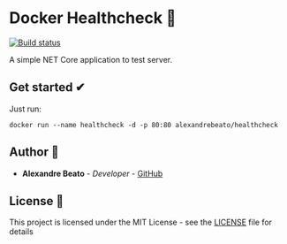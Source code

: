 # Docker Healthcheck 🏥

[![Build status](https://dev.azure.com/alexandrebeato-com/Healthcheck/_apis/build/status/Healthcheck-CI)](https://dev.azure.com/alexandrebeato-com/Healthcheck/_build/latest?definitionId=6)

A simple NET Core application to test server.

## Get started ✔
Just run:

```
docker run --name healthcheck -d -p 80:80 alexandrebeato/healthcheck
```

## Author 👦

* **Alexandre Beato** - *Developer* - [GitHub](https://github.com/alexandrebeato)

## License 📃

This project is licensed under the MIT License - see the [LICENSE](LICENSE) file for details
